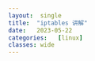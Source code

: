 ```yaml
---
layout:  single
title:  "iptables 讲解"
date:   2023-05-22 
categories:   [linux]
classes: wide
---
```






# 





















